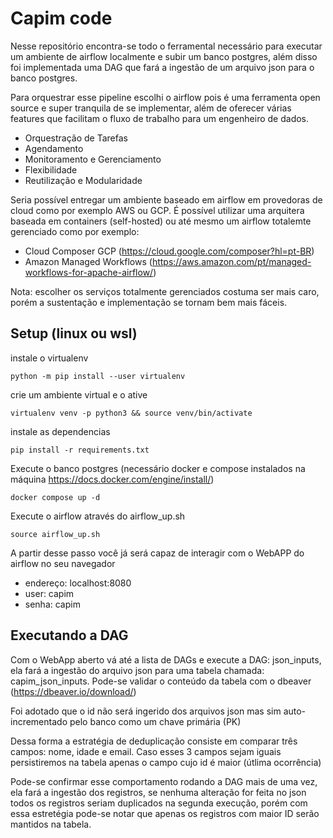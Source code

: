 # Capim code

Nesse repositório encontra-se todo o ferramental necessário para executar um ambiente de airflow localmente e subir um banco postgres, além disso foi implementada uma DAG que fará a ingestão de um arquivo json para o banco postgres.

Para orquestrar esse pipeline escolhi o airflow pois é uma ferramenta open source e super tranquila de se implementar, além de oferecer várias features que facilitam o fluxo de trabalho para um engenheiro de dados. 

- Orquestração de Tarefas
- Agendamento 
- Monitoramento e Gerenciamento
- Flexibilidade 
- Reutilização e Modularidade

Seria possível entregar um ambiente baseado em airflow em provedoras de cloud como por exemplo AWS ou GCP. É possível utilizar uma arquitera baseada em containers (self-hosted) ou até mesmo um airflow totalemte gerenciado como por exemplo:

- Cloud Composer GCP (https://cloud.google.com/composer?hl=pt-BR)
- Amazon Managed Workflows (https://aws.amazon.com/pt/managed-workflows-for-apache-airflow/)

Nota: escolher os serviços totalmente gerenciados costuma ser mais caro, porém a sustentação e implementação se tornam bem mais fáceis. 

## Setup (linux ou wsl)

instale o virtualenv
```
python -m pip install --user virtualenv
```

crie um ambiente virtual e o ative
```
virtualenv venv -p python3 && source venv/bin/activate
```

instale as dependencias
```
pip install -r requirements.txt
```

Execute o banco postgres 
(necessário docker e compose instalados na máquina https://docs.docker.com/engine/install/)
```
docker compose up -d
```

Execute o airflow através do airflow_up.sh
```
source airflow_up.sh
```

A partir desse passo você já será capaz de interagir com o WebAPP do airflow no seu navegador

- endereço: localhost:8080
- user: capim
- senha: capim

## Executando a DAG 

Com o WebApp aberto vá até a lista de DAGs e execute a DAG: json_inputs, ela fará a ingestão do arquivo json para uma tabela chamada: capim_json_inputs. Pode-se validar o conteúdo da tabela com o dbeaver (https://dbeaver.io/download/)

Foi adotado que o id não será ingerido dos arquivos json mas sim auto-incrementado pelo banco como um chave primária (PK)

Dessa forma a estratégia de deduplicação consiste em comparar três campos: nome, idade e email. Caso esses 3 campos sejam iguais persistiremos na tabela apenas o campo cujo id é maior (útlima ocorrência)

Pode-se confirmar esse comportamento rodando a DAG mais de uma vez, ela fará a ingestão dos registros, se nenhuma alteração for feita no json todos os registros seriam duplicados na segunda execução, porém com essa estretégia pode-se notar que apenas os registros com maior ID serão mantidos na tabela. 
